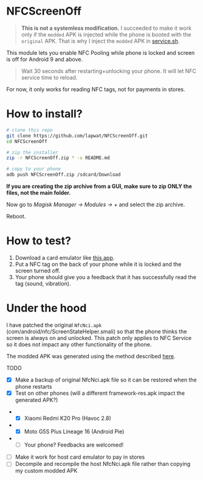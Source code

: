 # NFCScreenOff

> **This is not a systemless modification.** I succeeded to make it work only if the `modded` APK is injected while the phone is booted with the `original` APK. That is why I inject the `modded` APK in [service.sh](service.sh).

This module lets you enable NFC Pooling while phone is locked and screen is off for Android 9 and above.

> Wait 30 seconds after restarting+unlocking your phone. It will let NFC service time to reload.

For now, it only works for reading NFC tags, not for payments in stores.

# How to install?

```sh
# clone this repo
git clone https://github.com/lapwat/NFCScreenOff.git
cd NFCScreenOff

# zip the installer
zip -r NFCScreenOff.zip * -x README.md

# copy to your phone
adb push NFCScreenOff.zip /sdcard/Download
```

**If you are creating the zip archive from a GUI, make sure to zip ONLY the files, not the main folder.**

Now go to _Magisk Manager -> Modules -> +_ and select the zip archive.

Reboot.

# How to test?

1. Download a card emulator like [this app](https://play.google.com/store/apps/details?id=com.yuanwofei.cardemulator.pro).
1. Put a NFC tag on the back of your phone while it is locked and the screen turned off.
1. Your phone should give you a feedback that it has successfully read the tag (sound, vibration).

# Under the hood

I have patched the original `NfcNci.apk` (com/android/nfc/ScreenStateHelper.smali) so that the phone thinks the screen is always on and unlocked. This patch only applies to NFC Service so it does not impact any other functionality of the phone.

The modded APK was generated using the method described [here](https://github.com/lapwat/NfcScreenOffPie).

 TODO
- [x] Make a backup of original NfcNci.apk file so it can be restored when the phone restarts
- [x] Test on other phones (will a different framework-res.apk impact the generated APK?)
-  - [x] Xiaomi Redmi K20 Pro (Havoc 2.8)
-  - [x] Moto G5S Plus Lineage 16 (Android Pie)
-  - [ ] Your phone? Feedbacks are welcomed!
- [ ] Make it work for host card emulator to pay in stores
- [ ] Decompile and recompile the host NfcNci.apk file rather than copying my custom modded APK
